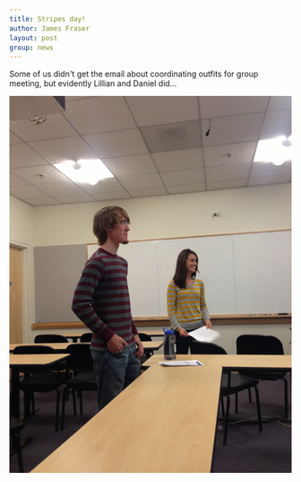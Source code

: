 ```yaml
---
title: Stripes day!
author: James Fraser
layout: post
group: news
---
```

Some of us didn't get the email about coordinating outfits for group meeting, but evidently Lillian and Daniel did...

<img src="/static/img/news/stripes.jpg" alt="strips" class="img-responsive">
